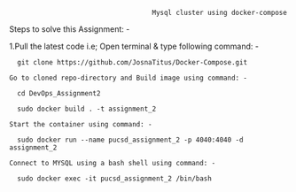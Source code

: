                                         Mysql cluster using docker-compose
                                        
                                        
Steps to solve this Assignment: -

  1.Pull the latest code i.e; Open terminal & type following command: -

      git clone https://github.com/JosnaTitus/Docker-Compose.git
      
    Go to cloned repo-directory and Build image using command: -

      cd DevOps_Assignment2
      
      sudo docker build . -t assignment_2

    Start the container using command: -

      sudo docker run --name pucsd_assignment_2 -p 4040:4040 -d assignment_2

    Connect to MYSQL using a bash shell using command: -

      sudo docker exec -it pucsd_assignment_2 /bin/bash


